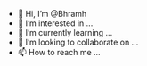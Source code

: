 - 👋 Hi, I’m @Bhramh
- 👀 I’m interested in ...
- 🌱 I’m currently learning ...
- 💞️ I’m looking to collaborate on ...
- 📫 How to reach me ...

<!---
Bhramh/Bhramh is a ✨ special ✨ repository because its `README.md` (this file) appears on your GitHub profile.
You can click the Preview link to take a look at your changes.
--->

